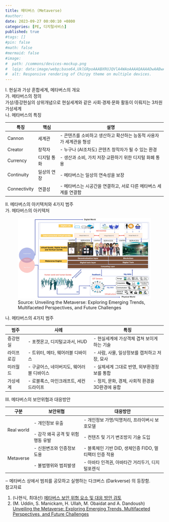 ```yaml
---
title: 메타버스 (Metaverse)
#author: 
date: 2023-09-27 00:00:10 +0800
categories: [PE, 디지털서비스]
published: true
#tags: []
#pin: false
#math: false
#mermaid: false
#image:
#  path: /commons/devices-mockup.png
#  lqip: data:image/webp;base64,UklGRpoAAABXRUJQVlA4WAoAAAAQAAAADwAABwAAQUxQSDIAAAARL0AmbZurmr57yyIiqE8oiG0bejIYEQTgqiDA9vqnsUSI6H+oAERp2HZ65qP/VIAWAFZQOCBCAAAA8AEAnQEqEAAIAAVAfCWkAALp8sF8rgRgAP7o9FDvMCkMde9PK7euH5M1m6VWoDXf2FkP3BqV0ZYbO6NA/VFIAAAA
#  alt: Responsive rendering of Chirpy theme on multiple devices.
---
```


<div class="post-wrap">
  <div class="para">
    <div class="para-title">
      I. 현실과 가상 혼합세계, 메타버스의 개요
    </div>
    <div class="para-cntnt">
      <div class="para">
        <div class="para-title">
          가. 메타버스의 정의
        </div>
        <div class="para-cntnt">
          가상/증강현실의 상위개념으로 <span class="para-kwd">현실세계와 같은 사회·경제·문화 활동</span>이 이뤄지는 3차원 가상세계
        </div>
        <div class="para-title">
          나. 메타버스의 특징
        </div>
        <div class="para-cntnt">
          <table class="post-table">
            <thead>
              <tr>
                <th>특징</th>
                <th>핵심</th>
                <th>설명</th>
              </tr>
            </thead>
            <tbody>
              <tr>
                <td>Cannon</td>
                <td>세계관</td>
                <td>- 콘텐츠를 소비하고 생산하고 확산하는 능동적 사용자가 세계관을 형성</td>
              </tr>
              <tr>
                <td>Creator</td>
                <td>창작자</td>
                <td>- 누구나 (AI조차도) 콘텐츠 창작자가 될 수 있는 환경</td>
              </tr>
              <tr>
                <td>Currency</td>
                <td>디지털 통화</td>
                <td>- 생산과 소비, 가치 저장·교환하기 위한 디지털 화폐 통용</td>
              </tr>
              <tr>
                <td>Continuity</td>
                <td>일상의 연장</td>
                <td>- 메타버스는 일상의 연속성을 보장</td>
              </tr>
              <tr>
                <td>Connectivity</td>
                <td>연결성</td>
                <td>- 메타버스는 시공간을 연결하고, 서로 다른 메타버스 세계를 연결함</td>
              </tr>
            </tbody>
          </table>
        </div>
      </div>
    </div>
  </div>

  <div class="para">
    <div class="para-title">
      II. 메타버스의 아키텍처와 4가지 범주
    </div>
    <div class="para-cntnt">
      <div class="para">
        <div class="para-title">
          가. 메타버스의 아키텍처
        </div>
        <div class="para-cntnt">
          <figure class="post-figure">
            <img src="/assets/img/posts/메타버스.png" alt="메타버스 아키텍처">
            <figcaption>Source: Unveiling the Metaverse: Exploring Emerging Trends, Multifaceted Perspectives, and Future Challenges</figcaption>
          </figure>
        </div>
      </div>
      <div class="para">
        <div class="para-title">
          나. 메타버스의 4가지 범주
        </div>
        <div class="para-cntnt">
          <table class="post-table">
            <thead>
			  <tr>
				  <th>범주</th>
				  <th>사례</th>
				  <th>특징</th>
			  </tr>
			  </thead>
			  <tbody>
				  <tr>
					  <td>증강현실</td>
					  <td>- 포켓몬고, 디지털교과서, HUD</td>
					  <td>- 현실세계에 가상객체 겹쳐 보이게 하는 기술</td>
				  </tr>
				  <tr>
					  <td>라이프로깅</td>
					  <td>- 트위터, 메타, 웨어러블 디바이스</td>
					  <td>- 사람, 사물, 일상정보를 캡처하고 저장, 묘사</td>
				  </tr>
				  <tr>
					  <td>미러월드</td>
					  <td>- 구글어스, 네이버지도, 웨어러블 디바이스</td>
					  <td>- 실제세계 그대로 반영, 외부환경정보를 통합</td>
				  </tr>
				  <tr>
					  <td>가상세계</td>
					  <td>- 로블록스, 마인크래프트, 세컨드라이프</td>
					  <td>- 정치, 문화, 경제, 사회적 환경을 3D환경에 융합</td>
				  </tr>
			  </tbody>
          </table>
        </div>
      </div>
    </div>
  </div>

  <div class="para">
    <div class="para-title">
      III. 메타버스의 보안위협과 대응방안
    </div>
    <div class="para-cntnt">
      <table class="post-table">
        <thead>
          <tr>
              <th>구분</th>
              <th>보안위협</th>
              <th>대응방안</th>
          </tr>
		  </thead>
		  <tbody>
			  <tr>
				  <td rowspan="2">Real world</td>
				  <td>- 개인정보 유출</td>
				  <td>- 개인정보 가명/익명처리, 프라이버시 보호모델</td>
			  </tr>
			  <tr>
				  <td>- 감각 왜곡 공격 및 위험행동 유발</td>
				  <td>- 컨텐츠 및 기기 변조방지 기술 도입</td>
			  </tr>
			  <tr>
				  <td rowspan="2">Metaverse</td>
				  <td>- 신원변조와 인증정보 도용</td>
				  <td>- 블록체인 기반 DID, 생체인증 FIDO, 멀티팩터 인증 적용</td>
			  </tr>
			  <tr>
				  <td>- 불법행위와 범죄발생</td>
				  <td>- 아바타 인격권, 아바타간 거리두기, 디지털포렌식</td>
			  </tr>
		  </tbody>
      </table>
    </div>
  </div>
</div>
‒ 메타버스 상에서 범죄를 공모하고 실행하는 다크버스 (Darkverse) 의 등장함.

<div class="refr-wrap">
  <div class="refr-title">
    참고자료
  </div>
  <ol class="refr-list">
    <li>(나현식, 최대선) <a target="_blank" href="https://scienceon.kisti.re.kr/commons/util/originalView.do?cn=JAKO202225948430499&oCn=JAKO202225948430499&dbt=JAKO&journal=NJOU00291864">메타버스 보안 위협 요소 및 대응 방안 검토</a></li>
	<li>(M. Uddin, S. Manickam, H. Ullah, M. Obaidat and A. Dandoush) <a target="_blank" href="https://ieeexplore.ieee.org/abstract/document/10138386">Unveiling the Metaverse: Exploring Emerging Trends, Multifaceted Perspectives, and Future Challenges</a></li>
  </ol>
</div>
